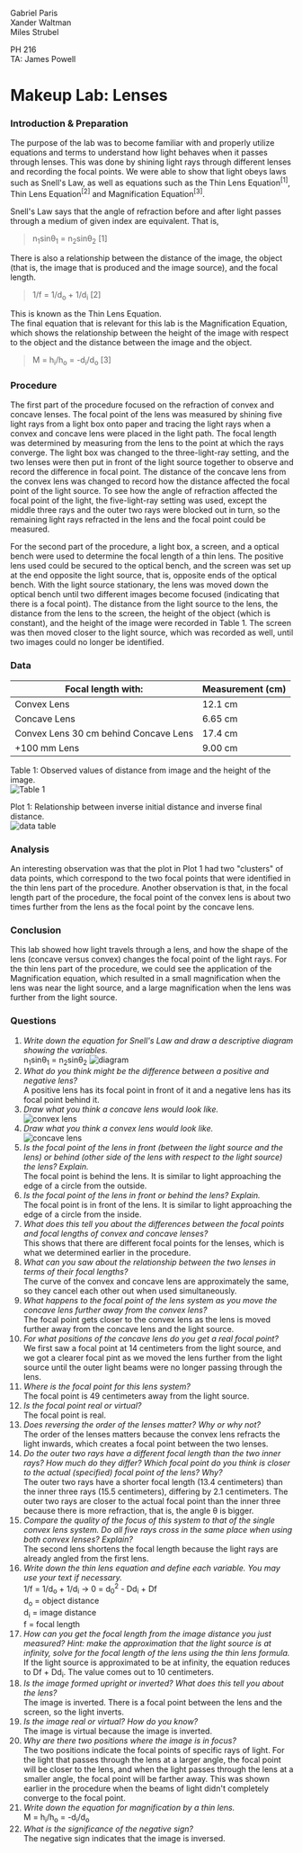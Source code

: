 Gabriel Paris  
Xander Waltman  
Miles Strubel  

PH 216  
TA: James Powell  

# Makeup Lab: Lenses

### Introduction & Preparation
The purpose of the lab was to become familiar with and properly utilize equations and terms to understand how light behaves when it passes through lenses. This was done by shining light rays through different lenses and recording the focal points. We were able to show that light obeys laws such as Snell's Law, as well as equations such as the Thin Lens Equation<sup>[1]</sup>, Thin Lens Equation<sup>[2]</sup> and Magnification Equation<sup>[3]</sup>.  

Snell's Law says that the angle of refraction before and after light passes through a medium of given index are equivalent. That is,  

>n<sub>1</sub>sin&theta;<sub>1</sub> = n<sub>2</sub>sin&theta;<sub>2</sub> [1]

There is also a relationship between the distance of the image, the object (that is, the image that is produced and the image source), and the focal length.  

>1/f = 1/d<sub>o</sub> + 1/d<sub>i</sub> [2]

This is known as the Thin Lens Equation.  
The final equation that is relevant for this lab is the Magnification Equation, which shows the relationship between the height of the image with respect to the object and the distance between the image and the object.  

>M = h<sub>i</sub>/h<sub>o</sub> = -d<sub>i</sub>/d<sub>o</sub> [3]
 

### Procedure  
The first part of the procedure focused on the refraction of convex and concave lenses. The focal point of the lens was measured by shining five light rays from a light box onto paper and tracing the light rays when a convex and concave lens were placed in the light path. The focal length was determined by measuring from the lens to the point at which the rays converge. The light box was changed to the three-light-ray setting, and the two lenses were then put in front of the light source together to observe and record the difference in focal point. The distance of the concave lens from the convex lens was changed to record how the distance affected the focal point of the light source. To see how the angle of refraction affected the focal point of the light, the five-light-ray setting was used, except the middle three rays and the outer two rays were blocked out in turn, so the remaining light rays refracted in the lens and the focal point could be measured.

For the second part of the procedure, a light box, a screen, and a optical bench were used to determine the focal length of a thin lens. The positive lens used could be secured to the optical bench, and the screen was set up at the end opposite the light source, that is, opposite ends of the optical bench. With the light source stationary, the lens was moved down the optical bench until two different images become focused (indicating that there is a focal point). The distance from the light source to the lens, the distance from the lens to the screen, the height of the object (which is constant), and the height of the image were recorded in Table 1. The screen was then moved closer to the light source, which was recorded as well, until two images could no longer be identified.  

### Data  
|Focal length with:| Measurement (cm)|
|---|---|
|Convex Lens| 12.1 cm|
|Concave Lens| 6.65 cm|
|Convex Lens 30 cm behind Concave Lens| 17.4 cm|
|+100 mm Lens| 9.00 cm|

Table 1: Observed values of distance from image and the height of the image.  
![Table 1](img/Table1Lenses.PNG)  

Plot 1: Relationship between inverse initial distance and inverse final distance.  
![data table](img/LensDataPlot.PNG) 

### Analysis  
An interesting observation was that the plot in Plot 1 had two "clusters" of data points, which correspond to the two focal points that were identified in the thin lens part of the procedure. Another observation is that, in the focal length part of the procedure, the focal point of the convex lens is about two times further from the lens as the focal point by the concave lens.  

### Conclusion  
This lab showed how light travels through a lens, and how the shape of the lens (concave versus convex) changes the focal point of the light rays. For the thin lens part of the procedure, we could see the application of the Magnification equation, which resulted in a small magnification when the lens was near the light source, and a large magnification when the lens was further from the light source.  

### Questions  
1. *Write down the equation for Snell's Law and draw a descriptive diagram showing the variables.*  
n<sub>1</sub>sin&theta;<sub>1</sub> = n<sub>2</sub>sin&theta;<sub>2</sub>
![diagram](img/LensEquationDiagram.PNG)
1. *What do you think might be the difference between a positive and negative lens?*  
A positive lens has its focal point in front of it and a negative lens has its focal point behind it.  
1. *Draw what you think a concave lens would look like.*  
![convex lens](img/ConcaveLensExample.PNG)
1. *Draw what you think a convex lens would look like.*  
![concave lens](img/ConvexLensExample.PNG)
1. *Is the focal point of the lens in front (between the light source and the lens) or behind (other side of the lens with respect to the light source) the lens? Explain.*  
The focal point is behind the lens. It is similar to light approaching the edge of a circle from the outside.
1. *Is the focal point of the lens in front or behind the lens? Explain.*  
The focal point is in front of the lens. It is similar to light approaching the edge of a circle from the inside.
1. *What does this tell you about the differences between the focal points and focal lengths of convex and concave lenses?*  
This shows that there are different focal points for the lenses, which is what we determined earlier in the procedure.
1. *What can you saw about the relationship between the two lenses in terms of their focal lengths?*  
The curve of the convex and concave lens are approximately the same, so they cancel each other out when used simultaneously.
1. *What happens to the focal point of the lens system as you move the concave lens further away from the convex lens?*  
The focal point gets closer to the convex lens as the lens is moved further away from the concave lens and the light source.
1. *For what positions of the concave lens do you get a real focal point?*  
We first saw a focal point at 14 centimeters from the light source, and we got a clearer focal pint as we moved the lens further from the light source until the outer light beams were no longer passing through the lens.
1. *Where is the focal point for this lens system?*  
The focal point is 49 centimeters away from the light source.
1. *Is the focal point real or virtual?*  
The focal point is real.
1. *Does reversing the order of the lenses matter? Why or why not?*  
The order of the lenses matters because the convex lens refracts the light inwards, which creates a focal point between the two lenses.
1. *Do the outer two rays have a different focal length than the two inner rays? How much do they differ? Which focal point do you think is closer to the actual (specified) focal point of the lens? Why?*  
The outer two rays have a shorter focal length (13.4 centimeters) than the inner three rays (15.5 centimeters), differing by 2.1 centimeters. The outer two rays are closer to the actual focal point than the inner three because there is more refraction, that is, the angle &theta; is bigger.
1. *Compare the quality of the focus of this system to that of the single convex lens system. Do all five rays cross in the same place when using both convex lenses? Explain?*  
The second lens shortens the focal length because the light rays are already angled from the first lens.
1. *Write down the thin lens equation and define each variable. You may use your text if necessary.*  
1/f = 1/d<sub>o</sub> + 1/d<sub>i</sub> &rarr; 0 = d<sub>0</sub><sup>2</sup> - Dd<sub>i</sub> + Df  
d<sub>o</sub> = object distance  
d<sub>i</sub> = image distance  
f = focal length  
1. *How can you get the focal length from the image distance you just measured? Hint: make the approximation that the light source is at infinity, solve for the focal length of the lens using the thin lens formula.*  
If the light source is approximated to be at infinity, the equation reduces to Df + Dd<sub>i</sub>. The value comes out to 10 centimeters.
1. *Is the image formed upright or inverted? What does this tell you about the lens?*  
The image is inverted. There is a focal point between the lens and the screen, so the light inverts.
1. *Is the image real or virtual? How do you know?*  
The image is virtual because the image is inverted.
1. *Why are there two positions where the image is in focus?*  
The two positions indicate the focal points of specific rays of light. For the light that passes through the lens at a larger angle, the focal point will be closer to the lens, and when the light passes through the lens at a smaller angle, the focal point will be farther away. This was shown earlier in the procedure when the beams of light didn't completely converge to the focal point.
1. *Write down the equation for magnification by a thin lens.*  
M = h<sub>i</sub>/h<sub>o</sub> = -d<sub>i</sub>/d<sub>o</sub>
1. *What is the significance of the negative sign?*  
The negative sign indicates that the image is inversed.
